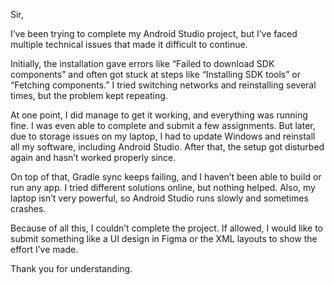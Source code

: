 Sir,

I’ve been trying to complete my Android Studio project, but I’ve faced multiple technical issues that made it difficult to continue.

Initially, the installation gave errors like “Failed to download SDK components” and often got stuck at steps like “Installing SDK tools” or “Fetching components.” I tried switching networks and reinstalling several times, but the problem kept repeating.

At one point, I did manage to get it working, and everything was running fine. I was even able to complete and submit a few assignments. But later, due to storage issues on my laptop, I had to update Windows and reinstall all my software, including Android Studio. After that, the setup got disturbed again and hasn’t worked properly since.

On top of that, Gradle sync keeps failing, and I haven’t been able to build or run any app. I tried different solutions online, but nothing helped. Also, my laptop isn’t very powerful, so Android Studio runs slowly and sometimes crashes.

Because of all this, I couldn’t complete the project. If allowed, I would like to submit something like a UI design in Figma or the XML layouts to show the effort I’ve made.

Thank you for understanding.
